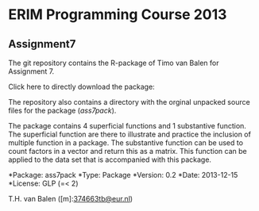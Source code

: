 ERIM Programming Course 2013
===========================

Assignment7
-----------

The git repository contains the R-package of Timo van Balen for Assignment 7. 

Click here to directly download the package:

[ass7pack.tar.gz]: https://github.com/GekkeJack/Assignment7/blob/master/ass7pack_0.2.tar.gz


The repository also contains a directory with the orginal unpacked source files for the package (_ass7pack_).

The package contains 4 superficial functions and 1 substantive function. The superficial function are there to illustrate and practice the inclusion of multiple function in a package. The substantive function can be used to count factors in a vector and return this as a matrix. This function can be applied to the data set that is accompanied with this package.

*Package: ass7pack
*Type: Package
*Version: 0.2
*Date: 2013-12-15
*License: GLP (=< 2)

T.H. van Balen ([m]:374663tb@eur.nl)

